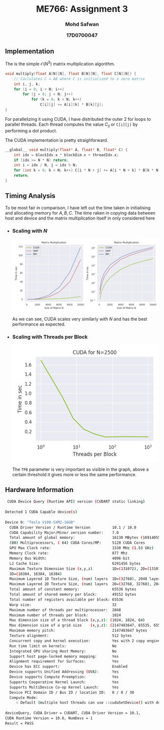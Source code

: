 <center>

<h1> ME766: Assignment 3

<h3>Mohd Safwan

17D0700047
</center>

## Implementation
The is the simple $\mathcal{O}(N^3)$ matrix multiplication algorithm.

```C++
void multiply(float A[N][N], float B[N][N], float C[N][N]) {
    // Caclulates C = AB where C is initialized to a zero matrix
    int i, j, k;
    for (i = 0; i < N; i++)
        for (j = 0; j < N; j++)
            for (k = 0; k < N; k++)
                C[i][j] += A[i][k] * B[k][j];
}
```

For parallelizing it using CUDA, I have distributed the outer 2 for loops to parallel threads. Each thread computes the value $C_{ij}$ or ```C[i][j]``` by performing a dot product.

The CUDA implementation is pretty straighforward.

```C
__global__ void multiply(float* A, float* B, float* C) {
    int idx = blockIdx.x * blockDim.x + threadIdx.x;
    if (idx >= N * N) return;
    int i = idx / N, j = idx % N;
    for (int k = 0; k < N; k++) C[i * N + j] += A[i * N + k] * B[k * N + j];
    return;
}
```

## Timing Analysis

To be most fair in comparison, I have left out the time taken in initialising and allocating memory for $A,B,C$. The time raken in copying data between host and device and the matrix multiplication itself in only considered here

- ### Scaling with $N$
    <div align='center'>
    <img src="1.png" align="center"/>
    </div>

    As we can see, CUDA scales very similarly with $N$ and has the best performance as expected.

- ### Scaling with Threads per Block

    <div align='center'>
    <img src="2.png" align='center'/>
    </div>

    The ```TPB``` parameter is very important as visible in the graph, above a certain threshold it gives more or less the same performance.

## Hardware Information

```bash
 CUDA Device Query (Runtime API) version (CUDART static linking)

Detected 1 CUDA Capable device(s)

Device 0: "Tesla V100-SXM2-16GB"
  CUDA Driver Version / Runtime Version          10.1 / 10.0
  CUDA Capability Major/Minor version number:    7.0
  Total amount of global memory:                 16130 MBytes (16914055168 bytes)
  (80) Multiprocessors, ( 64) CUDA Cores/MP:     5120 CUDA Cores
  GPU Max Clock rate:                            1530 MHz (1.53 GHz)
  Memory Clock rate:                             877 Mhz
  Memory Bus Width:                              4096-bit
  L2 Cache Size:                                 6291456 bytes
  Maximum Texture Dimension Size (x,y,z)         1D=(131072), 2D=(131072, 65536),
  3D=(16384, 16384, 16384)
  Maximum Layered 1D Texture Size, (num) layers  1D=(32768), 2048 layers
  Maximum Layered 2D Texture Size, (num) layers  2D=(32768, 32768), 2048 layers
  Total amount of constant memory:               65536 bytes
  Total amount of shared memory per block:       49152 bytes
  Total number of registers available per block: 65536
  Warp size:                                     32
  Maximum number of threads per multiprocessor:  2048
  Maximum number of threads per block:           1024
  Max dimension size of a thread block (x,y,z): (1024, 1024, 64)
  Max dimension size of a grid size    (x,y,z): (2147483647, 65535, 65535)
  Maximum memory pitch:                          2147483647 bytes
  Texture alignment:                             512 bytes
  Concurrent copy and kernel execution:          Yes with 2 copy engine(s)
  Run time limit on kernels:                     No
  Integrated GPU sharing Host Memory:            No
  Support host page-locked memory mapping:       Yes
  Alignment requirement for Surfaces:            Yes
  Device has ECC support:                        Enabled
  Device supports Unified Addressing (UVA):      Yes
  Device supports Compute Preemption:            Yes
  Supports Cooperative Kernel Launch:            Yes
  Supports MultiDevice Co-op Kernel Launch:      Yes
  Device PCI Domain ID / Bus ID / location ID:   0 / 0 / 30
  Compute Mode:
     < Default (multiple host threads can use ::cudaSetDevice() with device simultaneously) >

deviceQuery, CUDA Driver = CUDART, CUDA Driver Version = 10.1,
CUDA Runtime Version = 10.0, NumDevs = 1
Result = PASS
```
